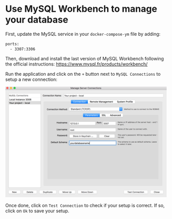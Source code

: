 # Use MySQL Workbench to manage your database

First, update the MySQL service in your `docker-compose-ym` file by adding:

```
ports:
  - 3307:3306
```

Then, download and install the last version of MySQL Workbench following the official instructions: https://www.mysql.fr/products/workbench/

Run the application and click on the `+` button next to `MySQL Connections` to setup a new connection:

<img src="images/mysql_workbench1.png" alt="Setup a new connection" />

Once done, click on `Test Connection` to check if your setup is correct. If so, click on `Ok` to save your setup.